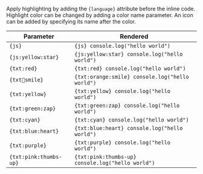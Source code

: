 Apply highlighting by adding the `{language}` attribute before the inline code. Highlight color can be changed by adding a color name parameter. An icon can be added by specifying its name after the color.

| Parameter                                           | Rendered                                          |
| --------------------------------------------------- | ------------------------------------------------- |
| <code class="is-loaded">{js}</code>                 | `{js} console.log("hello world")`                 |
| <code class="is-loaded">{js:yellow:star}</code>     | `{js:yellow:star} console.log("hello world")`     |
| <code class="is-loaded">{txt:red}</code>            | `{txt:red} console.log("hello world")`            |
| <code class="is-loaded">{txt:orange:smile}</code>   | `{txt:orange:smile} console.log("hello world")`   |
| <code class="is-loaded">{txt:yellow}</code>         | `{txt:yellow} console.log("hello world")`         |
| <code class="is-loaded">{txt:green:zap}</code>      | `{txt:green:zap} console.log("hello world")`      |
| <code class="is-loaded">{txt:cyan}</code>           | `{txt:cyan} console.log("hello world")`           |
| <code class="is-loaded">{txt:blue:heart}</code>     | `{txt:blue:heart} console.log("hello world")`     |
| <code class="is-loaded">{txt:purple}</code>         | `{txt:purple} console.log("hello world")`         |
| <code class="is-loaded">{txt:pink:thumbs-up}</code> | `{txt:pink:thumbs-up} console.log("hello world")` |
